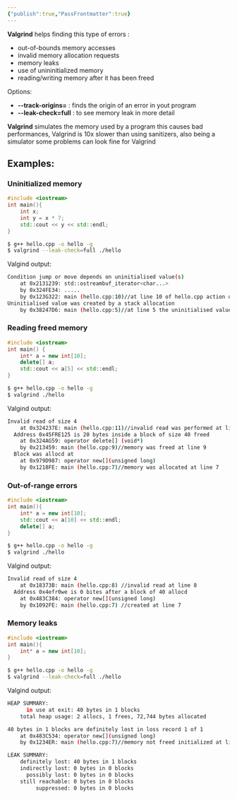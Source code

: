 ```yaml
---
{"publish":true,"PassFrontmatter":true}
---
```


__Valgrind__ helps finding this type of errors :
+ out-of-bounds memory accesses
+ invalid memory allocation requests
+ memory leaks
+ use of unininitialized memory
+ reading/writing memory after it has been freed

Options:
+ __--track-origins=__ : finds the origin of an error in yout program
+ __--leak-check=full__ : to see memory leak in more detail

__Valgrind__ simulates the memory used by a program this causes bad performances, Valgrind is 10x slower than using sanitizers, also being a simulator some problems can look fine for Valgrind

## Examples: 

### Uninitialized memory
```c++
#include <iostream>
int main(){ 
	int x; 
	int y = x * 7;
	std::cout << y << std::endl; 
}
```
```bash
$ g++ hello.cpp -o hello -g 
$ valgrind --leak-check=full ./hello
```

Valgind output:
```bash
Condition jump or move depends on uninitialised value(s)
	at 0x2131239: std::ostreambuf_iterator<char...>
	by 0x324FE34: .....
	by 0x123G322: main (hello.cpp:10)//at line 10 of hello.cpp action on unintialised value
Uninitialised value was created by a stack allocation
	by 0x38247D6: main (hello.cpp:5)//at line 5 the uninitialised value was defined
```

### Reading freed memory
```c++
#include <iostream>
int main() { 
	int* a = new int[10]; 
	delete[] a; 
	std::cout << a[5] << std::endl; 
}
```
```bash
$ g++ hello.cpp -o hello -g 
$ valgrind ./hello
```

Valgind output:
```bash
Invalid read of size 4
	at 0x324237E: main (hello.cpp:11)//invalid read was performed at line 11
  Address 0x45FRE125 is 20 bytes inside a block of size 40 freed
	at 0x324AG59: operator delete[] (void*) 
	by 0x213459: main (hello.cpp:9)//memory was freed at line 9
  Block was allocd at
	at 0x979D987: operator new[](unsigned long)
	by 0x1218FE: main (hello.cpp:7)//memory was allocated at line 7
```

### Out-of-range errors
```c++
#include <iostream>
int main(){ 
	int* a = new int[10]; 
	std::cout << a[10] << std::endl; 
	delete[] a; 
}
```
```bash
$ g++ hello.cpp -o hello -g 
$ valgrind ./hello
```

Valgind output:
```bash
Invalid read of size 4
	at 0x18373B: main (hello.cpp:8) //invalid read at line 8
  Address 0x4efr0we is 0 bites after a block of 40 allocd
	at 0x483C384: operator new[](unsigned long)
	by 0x1092FE: main (hello.cpp:7) //created at line 7	
```

### Memory leaks
```c++
#include <iostream> 
int main(){ 
	int* a = new int[10]; 
}
```
```bash
$ g++ hello.cpp -o hello -g 
$ valgrind --leak-check=full ./hello
```

Valgind output:
```bash
HEAP SUMMARY:
	  in use at exit: 40 bytes in 1 blocks
	total heap usage: 2 allocs, 1 frees, 72,744 bytes allocated

40 bytes in 1 blocks are definitely lost in loss record 1 of 1
	at 0x483C534: operator new[](unsigned long)
	by 0x1234ER: main (hello.cpp:7)//memory not freed initialized at line 7

LEAK SUMMARY:
	definitely lost: 40 bytes in 1 blocks
	indirectly lost: 0 bytes in 0 blocks
	  possibly lost: 0 bytes in 0 blocks
	still reachable: 0 bytes in 0 blocks
		 suppressed: 0 bytes in 0 blocks
```